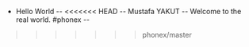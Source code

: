 * Hello World
--
<<<<<<< HEAD
--
Mustafa
YAKUT
--
Welcome to the real world. #phonex
--
>>>>>>> phonex/master
